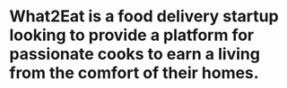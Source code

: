 # What2Eat is a food delivery startup looking to provide a platform for passionate cooks to earn a living from the comfort of their homes. 
